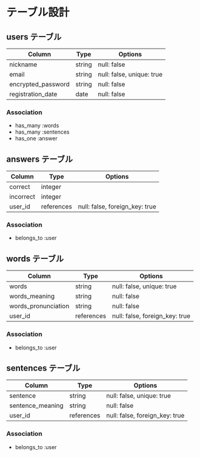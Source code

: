# テーブル設計

## users テーブル

| Column             | Type    | Options                   |
| ------------------ | ------- | ------------------------- |
| nickname           | string  | null: false               |
| email              | string  | null: false, unique: true |
| encrypted_password | string  | null: false               |
| registration_date  | date    | null: false               |


### Association

- has_many :words
- has_many :sentences
- has_one :answer


## answers テーブル

| Column     | Type       | Options                         |
| ---------- | ---------- | ------------------------------- |
| correct    | integer    |                                 |
| incorrect  | integer    |                                 |
| user_id    | references | null: false, foreign_key: true  |

### Association

- belongs_to :user


## words テーブル

| Column             | Type       | Options                        |
| ------------------ | ---------- | ------------------------------ |
| words              | string     | null: false, unique: true      |
| words_meaning      | string     | null: false                    |
| words_pronunciation| string     | null: false                    |
| user_id            | references | null: false, foreign_key: true |

### Association

- belongs_to :user


## sentences テーブル

| Column                 | Type       | Options                        |
| ---------------------- | ---------- | ------------------------------ |
| sentence               | string     | null: false, unique: true      |
| sentence_meaning       | string     | null: false                    |
| user_id                | references | null: false, foreign_key: true |

### Association

- belongs_to :user
